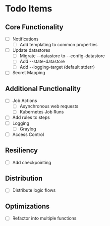 # Todo Items #

## Core Functionality ##

* [ ] Notifications
    * [ ] Add templating to common properties
* [ ] Update datastores
    * [ ] Migrate --datastore to --config-datastore
    * [ ] Add --state-datastore
    * [ ] Add --logging-target (default stderr)
* [ ] Secret Mapping

## Additional Functionality ##

* [ ] Job Actions
    * [ ] Asynchronous web requests
    * [ ] Kubernetes Job Runs
* [ ] Add rules to steps
* [ ] Logging
    * [ ] Graylog
* [ ] Access Control

## Resiliency ##

* [ ] Add checkpointing

## Distribution ##

* [ ] Distribute logic flows

## Optimizations ##

* [ ] Refactor into multiple functions
